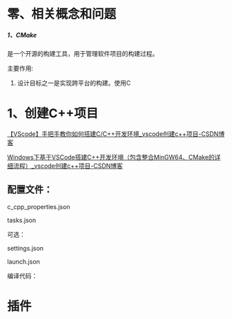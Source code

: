 # 零、相关概念和问题

##### 1、CMake

是一个开源的构建工具，用于管理软件项目的构建过程。

主要作用:

1. 设计目标之一是实现跨平台的构建。使用C

# 1、创建C++项目

[【VScode】手把手教你如何搭建C/C++开发环境_vscode创建c++项目-CSDN博客](https://blog.csdn.net/qq_63320529/article/details/130140953)

[Windows下基于VSCode搭建C++开发环境（包含整合MinGW64、CMake的详细流程）_vscode创建c++项目-CSDN博客](https://blog.csdn.net/X_trans/article/details/131914477)

## 配置文件：

c_cpp_properties.json

tasks.json



可选：

settings.json

launch.json



编译代码：

# 插件

